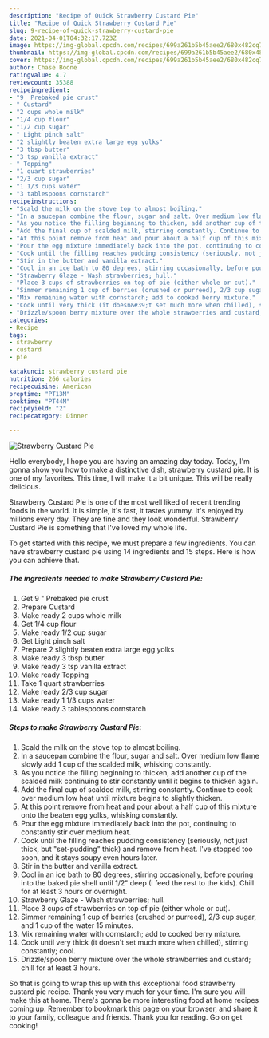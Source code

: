 ```yaml
---
description: "Recipe of Quick Strawberry Custard Pie"
title: "Recipe of Quick Strawberry Custard Pie"
slug: 9-recipe-of-quick-strawberry-custard-pie
date: 2021-04-01T04:32:17.723Z
image: https://img-global.cpcdn.com/recipes/699a261b5b45aee2/680x482cq70/strawberry-custard-pie-recipe-main-photo.jpg
thumbnail: https://img-global.cpcdn.com/recipes/699a261b5b45aee2/680x482cq70/strawberry-custard-pie-recipe-main-photo.jpg
cover: https://img-global.cpcdn.com/recipes/699a261b5b45aee2/680x482cq70/strawberry-custard-pie-recipe-main-photo.jpg
author: Chase Boone
ratingvalue: 4.7
reviewcount: 35388
recipeingredient:
- "9  Prebaked pie crust"
- " Custard"
- "2 cups whole milk"
- "1/4 cup flour"
- "1/2 cup sugar"
- " Light pinch salt"
- "2 slightly beaten extra large egg yolks"
- "3 tbsp butter"
- "3 tsp vanilla extract"
- " Topping"
- "1 quart strawberries"
- "2/3 cup sugar"
- "1 1/3 cups water"
- "3 tablespoons cornstarch"
recipeinstructions:
- "Scald the milk on the stove top to almost boiling."
- "In a saucepan combine the flour, sugar and salt. Over medium low flame slowly add 1 cup of the scalded milk, whisking constantly."
- "As you notice the filling beginning to thicken, add another cup of the scalded milk continuing to stir constantly until it begins to thicken again."
- "Add the final cup of scalded milk, stirring constantly. Continue to cook over medium low heat until mixture begins to slightly thicken."
- "At this point remove from heat and pour about a half cup of this mixture onto the beaten egg yolks, whisking constantly."
- "Pour the egg mixture immediately back into the pot, continuing to constantly stir over medium heat."
- "Cook until the filling reaches pudding consistency (seriously, not just thick, but &#34;set-pudding&#34; thick) and remove from heat. I&#39;ve stopped too soon, and it stays soupy even hours later."
- "Stir in the butter and vanilla extract."
- "Cool in an ice bath to 80 degrees, stirring occasionally, before pouring into the baked pie shell until 1/2&#34; deep (I feed the rest to the kids). Chill for at least 3 hours or overnight."
- "Strawberry Glaze - Wash strawberries; hull."
- "Place 3 cups of strawberries on top of pie (either whole or cut)."
- "Simmer remaining 1 cup of berries (crushed or purreed), 2/3 cup sugar, and 1 cup of the water 15 minutes."
- "Mix remaining water with cornstarch; add to cooked berry mixture."
- "Cook until very thick (it doesn&#39;t set much more when chilled), stirring constantly; cool."
- "Drizzle/spoon berry mixture over the whole strawberries and custard; chill for at least 3 hours."
categories:
- Recipe
tags:
- strawberry
- custard
- pie

katakunci: strawberry custard pie 
nutrition: 266 calories
recipecuisine: American
preptime: "PT13M"
cooktime: "PT44M"
recipeyield: "2"
recipecategory: Dinner

---
```



![Strawberry Custard Pie](https://img-global.cpcdn.com/recipes/699a261b5b45aee2/680x482cq70/strawberry-custard-pie-recipe-main-photo.jpg)

Hello everybody, I hope you are having an amazing day today. Today, I'm gonna show you how to make a distinctive dish, strawberry custard pie. It is one of my favorites. This time, I will make it a bit unique. This will be really delicious.



Strawberry Custard Pie is one of the most well liked of recent trending foods in the world. It is simple, it's fast, it tastes yummy. It's enjoyed by millions every day. They are fine and they look wonderful. Strawberry Custard Pie is something that I've loved my whole life.


To get started with this recipe, we must prepare a few ingredients. You can have strawberry custard pie using 14 ingredients and 15 steps. Here is how you can achieve that.

<!--inarticleads1-->

##### The ingredients needed to make Strawberry Custard Pie:

1. Get 9 &#34; Prebaked pie crust
1. Prepare  Custard
1. Make ready 2 cups whole milk
1. Get 1/4 cup flour
1. Make ready 1/2 cup sugar
1. Get  Light pinch salt
1. Prepare 2 slightly beaten extra large egg yolks
1. Make ready 3 tbsp butter
1. Make ready 3 tsp vanilla extract
1. Make ready  Topping
1. Take 1 quart strawberries
1. Make ready 2/3 cup sugar
1. Make ready 1 1/3 cups water
1. Make ready 3 tablespoons cornstarch




<!--inarticleads2-->

##### Steps to make Strawberry Custard Pie:

1. Scald the milk on the stove top to almost boiling.
1. In a saucepan combine the flour, sugar and salt. Over medium low flame slowly add 1 cup of the scalded milk, whisking constantly.
1. As you notice the filling beginning to thicken, add another cup of the scalded milk continuing to stir constantly until it begins to thicken again.
1. Add the final cup of scalded milk, stirring constantly. Continue to cook over medium low heat until mixture begins to slightly thicken.
1. At this point remove from heat and pour about a half cup of this mixture onto the beaten egg yolks, whisking constantly.
1. Pour the egg mixture immediately back into the pot, continuing to constantly stir over medium heat.
1. Cook until the filling reaches pudding consistency (seriously, not just thick, but &#34;set-pudding&#34; thick) and remove from heat. I&#39;ve stopped too soon, and it stays soupy even hours later.
1. Stir in the butter and vanilla extract.
1. Cool in an ice bath to 80 degrees, stirring occasionally, before pouring into the baked pie shell until 1/2&#34; deep (I feed the rest to the kids). Chill for at least 3 hours or overnight.
1. Strawberry Glaze - Wash strawberries; hull.
1. Place 3 cups of strawberries on top of pie (either whole or cut).
1. Simmer remaining 1 cup of berries (crushed or purreed), 2/3 cup sugar, and 1 cup of the water 15 minutes.
1. Mix remaining water with cornstarch; add to cooked berry mixture.
1. Cook until very thick (it doesn&#39;t set much more when chilled), stirring constantly; cool.
1. Drizzle/spoon berry mixture over the whole strawberries and custard; chill for at least 3 hours.




So that is going to wrap this up with this exceptional food strawberry custard pie recipe. Thank you very much for your time. I'm sure you will make this at home. There's gonna be more interesting food at home recipes coming up. Remember to bookmark this page on your browser, and share it to your family, colleague and friends. Thank you for reading. Go on get cooking!
